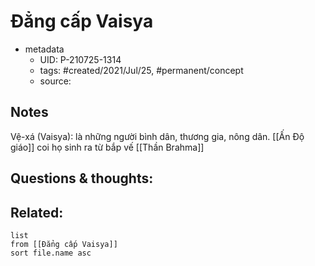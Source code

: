# Đẳng cấp Vaisya

- metadata
	- UID: P-210725-1314
	- tags: #created/2021/Jul/25, #permanent/concept 
	- source: 

## Notes
Vệ-xá (Vaisya): là những người bình dân, thương gia, nông dân. [[Ấn Độ giáo]] coi họ sinh ra từ bắp vế [[Thần Brahma]]

## Questions & thoughts:


## Related:
```dataview
list
from [[Đẳng cấp Vaisya]]
sort file.name asc
```